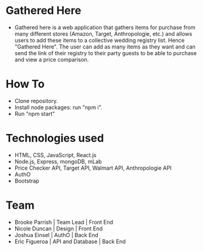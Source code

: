 # Gathered Here
* Gathered here is a web application that gathers items for purchase from many different stores (Amazon, Target, Anthropologie, etc.) and allows users to add these items to a collective wedding registry list. Hence "Gathered Here". The user can add as many items as they want and can send the link of their registry to their party guests to be able to purchase and view a price comparison.

# How To
* Clone repository.
* Install node packages: run "npm i".
* Run "npm start"

# Technologies used
* HTML, CSS, JavaScript, React.js
* Node.js, Express, mongoDB, mLab
* Price Checker API, Target API, Walmart API, Anthropologie API
* AuthO
* Bootstrap

# Team
* Brooke Parrish | Team Lead | Front End
* Nicole Duncan | Design | Front End
* Joshua Einsel | AuthO | Back End
* Eric Figueroa | API and Database | Back End
